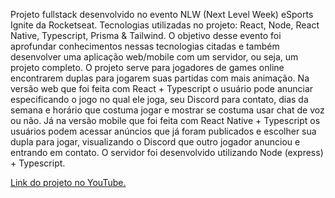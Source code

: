 Projeto fullstack desenvolvido no evento NLW (Next Level Week) eSports Ignite da Rocketseat. Tecnologias utilizadas no projeto: React, Node, React Native, Typescript, Prisma & Tailwind. O objetivo desse evento foi aprofundar conhecimentos nessas tecnologias citadas e também desenvolver uma aplicação web/mobile com um servidor, ou seja, um projeto completo. O projeto serve para jogadores de games online encontrarem duplas para jogarem suas partidas com mais animação. Na versão web que foi feita com React + Typescript o usuário pode anunciar especificando o jogo no qual ele joga, seu Discord para contato, dias da semana e horário que costuma jogar e mostrar se costuma usar chat de voz ou não. Já na versão mobile que foi feita com React Native + Typescript os usuários podem acessar anúncios que já foram publicados e escolher sua dupla para jogar, visualizando o Discord que outro jogador anunciou e entrando em contato. O servidor foi desenvolvido utilizando Node (express) + Typescript.

[Link do projeto no YouTube.](https://www.youtube.com/watch?v=542PWBuowhc&feature=youtu.be)
